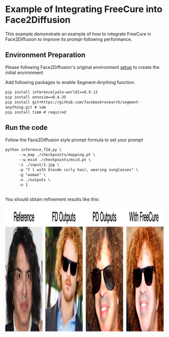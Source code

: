 # Example of Integrating FreeCure into Face2Diffusion
This example demonstrate an example of how to integrate FreeCure in Face2Diffusion to improve its prompt-following performance. 

## Environment Preparation
Please following Face2Diffusion's original environment [setup](https://github.com/mapooon/Face2Diffusion) to create the initial environment

Add following packages to enable Segment-Anything function.
```shell
pip install inference[yolo-world]==0.9.13
pip install onnxsim==0.4.35
pip install git+https://github.com/facebookresearch/segment-anything.git # sam
pip install timm # required
```

## Run the code
Follow the Face2Diffusion style prompt formula to set your prompt
```shell
python inference_f2d.py \
	  --w_map ./checkpoints/mapping.pt \
	  --w_msid ./checkpoints/msid.pt \
	  -i ./input/1.jpg \
	  -p "f l with blonde curly hair, wearing sunglasses" \
	  -g "woman" \
	  -o ./outputs \
	  -n 1
	
```

You should obtain refinement results like this:

<div align="center">
<img src='examples/demo.png' style="height:400px"></img>
</div>